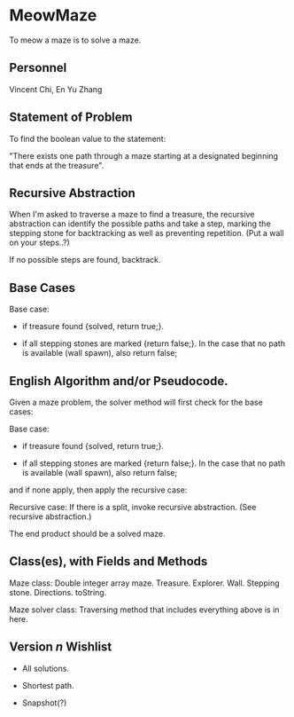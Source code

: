 # MeowMaze
  To meow a maze is to solve a maze.
## Personnel
  Vincent Chi, En Yu Zhang
## Statement of Problem
  To find the boolean value to the statement:
  
  "There exists one path through a maze starting at a designated beginning that ends at the treasure".
## Recursive Abstraction
  When I'm asked to traverse a maze to find a treasure, the recursive abstraction can identify the possible paths and take a step, marking the stepping stone for backtracking as well as preventing repetition. (Put a wall on your steps..?)
  
  If no possible steps are found, backtrack.
## Base Cases
  Base case:
  
  - if treasure found {solved, return true;}.
  
  - if all stepping stones are marked {return false;}. In the case that no path is available (wall spawn), also return false;
## English Algorithm and/or Pseudocode.
Given a maze problem, the solver method will first check for the base cases:

  Base case:
  
  - if treasure found {solved, return true;}.
  
  - if all stepping stones are marked {return false;}. In the case that no path is available (wall spawn), also return false;
  
  and if none apply, then apply the recursive case:
  
  Recursive case: If there is a split, invoke recursive abstraction. (See recursive abstraction.)
  
  The end product should be a solved maze.
  
## Class(es), with Fields and Methods
  Maze class: Double integer array maze. Treasure. Explorer. Wall. Stepping stone. Directions. toString.
  
  Maze solver class: Traversing method that includes everything above is in here.

## Version *n* Wishlist
  - All solutions.
  
  - Shortest path.

  - Snapshot(?)
